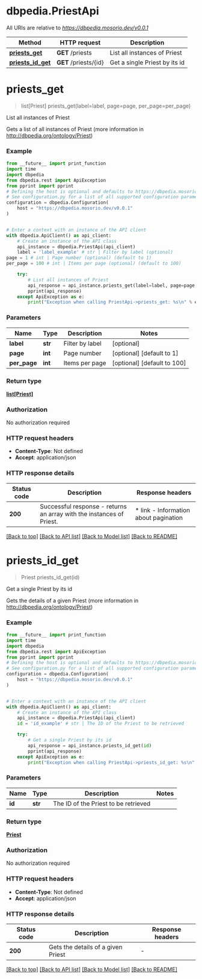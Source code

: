 # dbpedia.PriestApi

All URIs are relative to *https://dbpedia.mosorio.dev/v0.0.1*

Method | HTTP request | Description
------------- | ------------- | -------------
[**priests_get**](PriestApi.md#priests_get) | **GET** /priests | List all instances of Priest
[**priests_id_get**](PriestApi.md#priests_id_get) | **GET** /priests/{id} | Get a single Priest by its id


# **priests_get**
> list[Priest] priests_get(label=label, page=page, per_page=per_page)

List all instances of Priest

Gets a list of all instances of Priest (more information in http://dbpedia.org/ontology/Priest)

### Example

```python
from __future__ import print_function
import time
import dbpedia
from dbpedia.rest import ApiException
from pprint import pprint
# Defining the host is optional and defaults to https://dbpedia.mosorio.dev/v0.0.1
# See configuration.py for a list of all supported configuration parameters.
configuration = dbpedia.Configuration(
    host = "https://dbpedia.mosorio.dev/v0.0.1"
)


# Enter a context with an instance of the API client
with dbpedia.ApiClient() as api_client:
    # Create an instance of the API class
    api_instance = dbpedia.PriestApi(api_client)
    label = 'label_example' # str | Filter by label (optional)
page = 1 # int | Page number (optional) (default to 1)
per_page = 100 # int | Items per page (optional) (default to 100)

    try:
        # List all instances of Priest
        api_response = api_instance.priests_get(label=label, page=page, per_page=per_page)
        pprint(api_response)
    except ApiException as e:
        print("Exception when calling PriestApi->priests_get: %s\n" % e)
```

### Parameters

Name | Type | Description  | Notes
------------- | ------------- | ------------- | -------------
 **label** | **str**| Filter by label | [optional] 
 **page** | **int**| Page number | [optional] [default to 1]
 **per_page** | **int**| Items per page | [optional] [default to 100]

### Return type

[**list[Priest]**](Priest.md)

### Authorization

No authorization required

### HTTP request headers

 - **Content-Type**: Not defined
 - **Accept**: application/json

### HTTP response details
| Status code | Description | Response headers |
|-------------|-------------|------------------|
**200** | Successful response - returns an array with the instances of Priest. |  * link - Information about pagination <br>  |

[[Back to top]](#) [[Back to API list]](../README.md#documentation-for-api-endpoints) [[Back to Model list]](../README.md#documentation-for-models) [[Back to README]](../README.md)

# **priests_id_get**
> Priest priests_id_get(id)

Get a single Priest by its id

Gets the details of a given Priest (more information in http://dbpedia.org/ontology/Priest)

### Example

```python
from __future__ import print_function
import time
import dbpedia
from dbpedia.rest import ApiException
from pprint import pprint
# Defining the host is optional and defaults to https://dbpedia.mosorio.dev/v0.0.1
# See configuration.py for a list of all supported configuration parameters.
configuration = dbpedia.Configuration(
    host = "https://dbpedia.mosorio.dev/v0.0.1"
)


# Enter a context with an instance of the API client
with dbpedia.ApiClient() as api_client:
    # Create an instance of the API class
    api_instance = dbpedia.PriestApi(api_client)
    id = 'id_example' # str | The ID of the Priest to be retrieved

    try:
        # Get a single Priest by its id
        api_response = api_instance.priests_id_get(id)
        pprint(api_response)
    except ApiException as e:
        print("Exception when calling PriestApi->priests_id_get: %s\n" % e)
```

### Parameters

Name | Type | Description  | Notes
------------- | ------------- | ------------- | -------------
 **id** | **str**| The ID of the Priest to be retrieved | 

### Return type

[**Priest**](Priest.md)

### Authorization

No authorization required

### HTTP request headers

 - **Content-Type**: Not defined
 - **Accept**: application/json

### HTTP response details
| Status code | Description | Response headers |
|-------------|-------------|------------------|
**200** | Gets the details of a given Priest |  -  |

[[Back to top]](#) [[Back to API list]](../README.md#documentation-for-api-endpoints) [[Back to Model list]](../README.md#documentation-for-models) [[Back to README]](../README.md)

